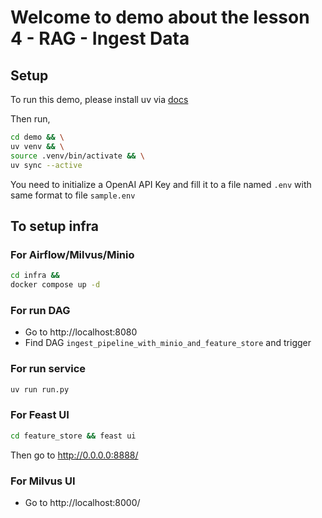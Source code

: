 # Welcome to demo about the lesson 4 - RAG - Ingest Data

## Setup

To run this demo, please install uv via [docs](https://docs.astral.sh/uv/getting-started/installation/)

Then run,
```bash
cd demo && \
uv venv && \
source .venv/bin/activate && \
uv sync --active
```

You need to initialize a OpenAI API Key and fill it to a file named `.env` with same format to file `sample.env`


## To setup infra

### For Airflow/Milvus/Minio
```bash
cd infra && 
docker compose up -d
```

### For run DAG

- Go to http://localhost:8080
- Find DAG `ingest_pipeline_with_minio_and_feature_store` and trigger

### For run service 

```bash
uv run run.py
```

### For Feast UI
```bash
cd feature_store && feast ui 
```

Then go to http://0.0.0.0:8888/

### For Milvus UI

- Go to http://localhost:8000/